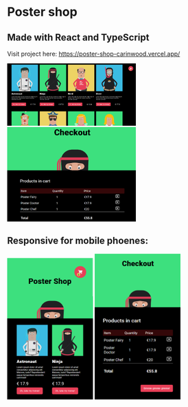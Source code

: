 # Poster shop

## Made with React and TypeScript

Visit project here: https://poster-shop-carinwood.vercel.app/

<img src="./src/assets/images/screenshot1.png" alt="screenshot" width="300" />

<img src="./src/assets/images/screenshot3.png" alt="screenshot" width="300" />

## Responsive for mobile phoenes:
<img src="./src/assets/images/screenshot2.png" alt="screenshot" width="200" />

<img src="./src/assets/images/screenshot4.png" alt="screenshot" width="200" />
